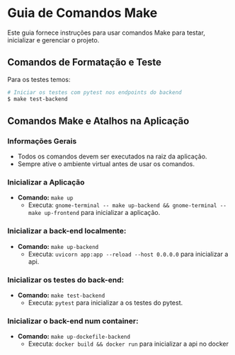 # Guia de Comandos Make

Este guia fornece instruções para usar comandos Make para testar, inicializar e gerenciar o projeto.

## Comandos de Formatação e Teste

Para os testes temos:

```sh
# Iniciar os testes com pytest nos endpoints do backend
$ make test-backend
```


## Comandos Make e Atalhos na Aplicação

### Informações Gerais

- Todos os comandos devem ser executados na raiz da aplicação.
- Sempre ative o ambiente virtual antes de usar os comandos.


### Inicializar a Aplicação

- **Comando:** `make up`
  - Executa: `gnome-terminal -- make up-backend && gnome-terminal -- make up-frontend` para inicializar a aplicação.

### Inicializar a back-end localmente:

- **Comando:** `make up-backend`
  - Executa: `uvicorn app:app --reload --host 0.0.0.0` para inicializar a api.

### Inicializar os testes do back-end:

- **Comando:** `make test-backend`
  - Executa: `pytest` para inicializar a os testes do pytest.

### Inicializar o back-end num container:

- **Comando:** `make up-dockefile-backend`
  - Executa: `docker build && docker run` para inicializar a api no docker

